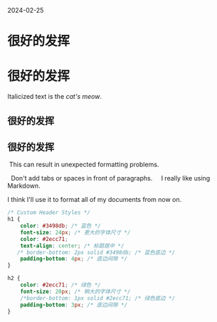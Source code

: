 2024-02-25

<h1> 很好的发挥  </h1>
<h1>很好的发挥</h1>

Italicized text is the *cat's meow*.

## 很好的发挥

<h2>很好的发挥</h2>

 This can result in unexpected formatting problems.  
  
  Don't add tabs or spaces in front of paragraphs.
      I really like using Markdown.  
  
I think I'll use it to format all of my documents from now on.

```css
/* Custom Header Styles */
h1 {
    color: #3498db; /* 蓝色 */
    font-size: 24px; /* 更大的字体尺寸 */
    color: #2ecc71; 
    text-align: center; /* 标题居中 */
   /* border-bottom: 2px solid #3498db; /* 蓝色底边 */
    padding-bottom: 4px; /* 底边间隙 */
}

h2 {
    color: #2ecc71; /* 绿色 */
    font-size: 20px; /* 稍大的字体尺寸 */
    /*border-bottom: 1px solid #2ecc71; /* 绿色底边 */
    padding-bottom: 3px; /* 底边间隙 */
}
```
